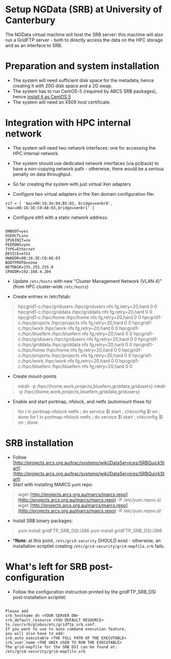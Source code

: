 # Setup NGData (SRB) at University of Canterbury

The NGData virtual machine will host the SRB server: this machine will also run a GridFTP server - both to directly access the data on the HPC storage and as an interface to SRB.

# Preparation and system installation

- The system will need sufficient disk space for the metadata, hence creating it with 20G disk space and a 2G swap.
- The system has to run CentOS-5 (required by ARCS SRB packages), hence [install it as CentOS 5](/wiki/spaces/BeSTGRID/pages/3818228741)
- The system will need an X509 host certificate.

# Integration with HPC internal network

- The system will need two network interfaces: one for accessing the HPC internal network.
- The system should use dedicated network interfaces (via pciback) to have a non-copying network path - otherwise, there would be a serious penalty on data throughput.

- So far creating the system with just virtual Xen adapters
	
- Configure two virtual adapters in the Xen domain configuration file: 

``` 
vif = [ 'mac=00:16:3e:84:B5:03, bridge=xenbr0', 'mac=00:16:3E:C0:A8:03,bridge=xenbr1' ]
```
- Configure eth1 with a static network address:

``` 

ONBOOT=yes
USERCTL=no
IPV6INIT=no
PEERDNS=yes
TYPE=Ethernet
DEVICE=eth1
HWADDR=00:16:3E:C0:A8:03
BOOTPROTO=none
NETMASK=255.255.255.0
IPADDR=192.168.4.204

```

- Update `/etc/hosts` with new "Cluster Management Network (VLAN 4)" (from HPC cluster-wide `/etc/hosts`)

- Create entries in /etc/fstab:


>  hpcgrid1-c:/hpc/gridusers      /hpc/gridusers   nfs     fg,retry=20,hard    0 0
>  hpcgrid1-c:/hpc/griddata      /hpc/griddata   nfs     fg,retry=20,hard    0 0
>  hpcgrid1-c:/hpc/home      /hpc/home   nfs     fg,retry=20,hard    0 0
>  hpcgrid1-c:/hpc/projects      /hpc/projects   nfs     fg,retry=20,hard    0 0
>  hpcgrid1-c:/hpc/work      /hpc/work   nfs     fg,retry=20,hard    0 0
>  hpcgrid1-c:/hpc/bluefern      /hpc/bluefern   nfs     fg,retry=20,hard    0 0
>  hpcgrid1-c:/hpc/gridusers      /hpc/gridusers   nfs     fg,retry=20,hard    0 0
>  hpcgrid1-c:/hpc/griddata      /hpc/griddata   nfs     fg,retry=20,hard    0 0
>  hpcgrid1-c:/hpc/home      /hpc/home   nfs     fg,retry=20,hard    0 0
>  hpcgrid1-c:/hpc/projects      /hpc/projects   nfs     fg,retry=20,hard    0 0
>  hpcgrid1-c:/hpc/work      /hpc/work   nfs     fg,retry=20,hard    0 0
>  hpcgrid1-c:/hpc/bluefern      /hpc/bluefern   nfs     fg,retry=20,hard    0 0

- Create mount-points


>  mkdir -p /hpc/{home,work,projects,bluefern,griddata,gridusers}
>  mkdir -p /hpc/{home,work,projects,bluefern,griddata,gridusers}

- Enable and start portmap, nfslock, and netfs (automount these fs)


>  for I in portmap nfslock netfs ; do service $I start ; chkconfig $I on ; done
>  for I in portmap nfslock netfs ; do service $I start ; chkconfig $I on ; done

# SRB installation

- Follow [http://projects.arcs.org.au/trac/systems/wiki/DataServices/SRBQuickStart](http://projects.arcs.org.au/trac/systems/wiki/DataServices/SRBQuickStart)
- Start with installing MARCS yum repo:


>  wget [http://projects.arcs.org.au/marcs/marcs.repo](http://projects.arcs.org.au/marcs/marcs.repo) -P /etc/yum.repos.d/
>  wget [http://projects.arcs.org.au/marcs/marcs.repo](http://projects.arcs.org.au/marcs/marcs.repo) -P /etc/yum.repos.d/

- Install SRB binary packages:


>  yum install gridFTP_SRB_DSI.i386
>  yum install gridFTP_SRB_DSI.i386

- ***Note:** at this point, `/etc/grid-security` SHOULD exist - otherwise, an installation scriptlet creating `/etc/grid-security/grid-mapfile.srb` fails.

# What's left for SRB post-configuration


- Follow the configuration instruction printed by the gridFTP_SRB_DSI post-installation scriptlet:

``` 

Please add
srb_hostname_dn <YOUR SERVER DN>
srb_default_resource <YOU DEFAULT RESOURCE>
to /usr/srb/globus/etc/gridftp_srb.conf.
If you want to use to auto command execution feature,
you will also have to add:
srb_auto_executable <THE FULL PATH OF THE EXECUTABLE>
srb_user_name <THE UNIX USER TO RUN THE EXECUTABLE>
The grid-mapfile for the SRB DSI can be found at:
/etc/grid-security/grid-mapfile.srb

```
